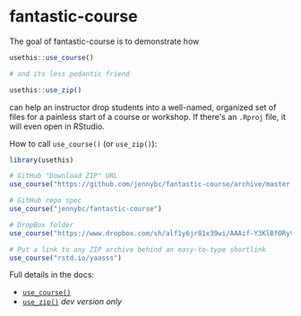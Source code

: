 # fantastic-course

The goal of fantastic-course is to demonstrate how

``` r
usethis::use_course()

# and its less pedantic friend

usethis::use_zip()
```

can help an instructor drop students into a well-named, organized set of files for a painless start of a course or workshop. If there's an `.Rproj` file, it
will even open in RStudio.

How to call `use_course()` (or `use_zip()`):

``` r
library(usethis)

# GitHub "Download ZIP" URL
use_course("https://github.com/jennybc/fantastic-course/archive/master.zip")

# GitHub repo spec
use_course("jennybc/fantastic-course")

# DropBox folder
use_course("https://www.dropbox.com/sh/alf1y6jr81x39wi/AAAif-Y3KlBfORyVGXmfBSEXa?dl=1")

# Put a link to any ZIP archive behind an easy-to-type shortlink
use_course("rstd.io/yaasss")
```

Full details in the docs:

  * [`use_course()`](https://usethis.r-lib.org/reference/use_course.html)
  * [`use_zip()`](https://usethis.r-lib.org/dev/reference/zip-utils.html) *dev version only*
